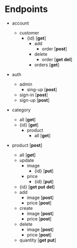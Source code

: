 # Endpoints

- account
  - customer
    - {id} [**get**]
      - add
        - order [**post**]
      - delete
        - order [**get** **del**]
      - orders [**get**]

- auth
  - admin
    - sing-up [**post**]
  - sign-in [**post**]
  - sign-up [**post**]

- category
  - all [**get**]
  - {id} [**get**]
    - product
      - all [**get**]

- product [**post**]
  - all [**get**]
  - update
    - image
      - {id} [**put**]
    - price
      - {id} [**put**]
  - {id} [**get** **put** **del**]
  - add
    - image [**post**]
    - price [**post**]
  - create
      - image [**post**]
      - price [**post**]
  - delete
      - image [**post**]
      - price [**post**]
  - quantity [**get** **put**]
